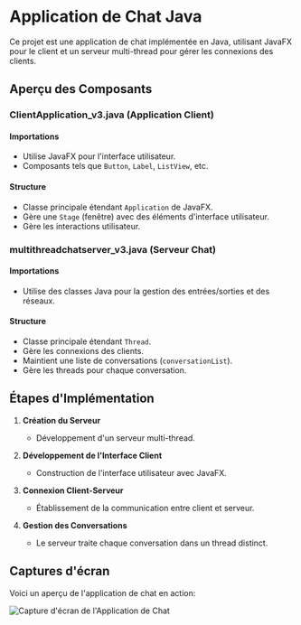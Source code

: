 # Application de Chat Java

Ce projet est une application de chat implémentée en Java, utilisant JavaFX pour le client et un serveur multi-thread pour gérer les connexions des clients.

## Aperçu des Composants

### ClientApplication_v3.java (Application Client)

#### Importations
- Utilise JavaFX pour l'interface utilisateur.
- Composants tels que `Button`, `Label`, `ListView`, etc.

#### Structure
- Classe principale étendant `Application` de JavaFX.
- Gère une `Stage` (fenêtre) avec des éléments d'interface utilisateur.
- Gère les interactions utilisateur.

### multithreadchatserver_v3.java (Serveur Chat)

#### Importations
- Utilise des classes Java pour la gestion des entrées/sorties et des réseaux.

#### Structure
- Classe principale étendant `Thread`.
- Gère les connexions des clients.
- Maintient une liste de conversations (`conversationList`).
- Gère les threads pour chaque conversation.

## Étapes d'Implémentation

1. **Création du Serveur**
   - Développement d'un serveur multi-thread.

2. **Développement de l'Interface Client**
   - Construction de l'interface utilisateur avec JavaFX.

3. **Connexion Client-Serveur**
   - Établissement de la communication entre client et serveur.

4. **Gestion des Conversations**
   - Le serveur traite chaque conversation dans un thread distinct.

## Captures d'écran

Voici un aperçu de l'application de chat en action:

![Capture d'écran de l'Application de Chat](C:\Users\ASUS\Documents\Programme\M1TNSID\s7\Architecture\java\td\chat_multithread_javafx\client_chat_screen_shot.png)
